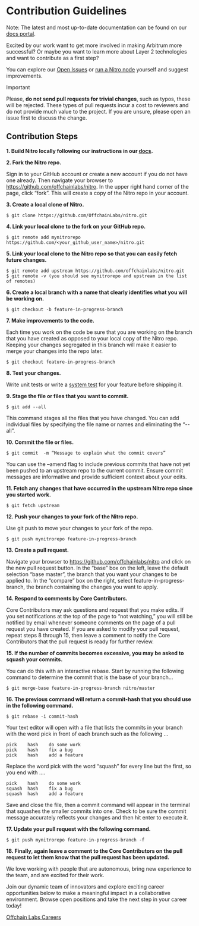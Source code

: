 # Contribution Guidelines

Note: The latest and most up-to-date documentation can be found on our [docs portal](https://docs.arbitrum.io/welcome/arbitrum-gentle-introduction).

Excited by our work want to get more involved in making Arbitrum more successful? Or maybe you want to learn more about Layer 2 technologies and want to contribute as a first step?

You can explore our [Open Issues](https://github.com/offchainlabs/nitro/issues) or [run a Nitro node](https://docs.arbitrum.io/run-arbitrum-node/run-nitro-dev-node) yourself and suggest improvements. 

> [!IMPORTANT] 
> Please, **do not send pull requests for trivial changes**, such as typos, these will be rejected. These types of pull requests incur a cost to reviewers and do not provide much value to the project. If you are unsure, please open an issue first to discuss the change.

## Contribution Steps

**1. Build Nitro locally following our instructions in our [docs](https://docs.arbitrum.io/run-arbitrum-node/nitro/build-nitro-locally).**

**2. Fork the Nitro repo.**

Sign in to your GitHub account or create a new account if you do not have one already. Then navigate your browser to https://github.com/offchainlabs/nitro. In the upper right hand corner of the page, click “fork”. This will create a copy of the Nitro repo in your account.

**3. Create a local clone of Nitro.**

```
$ git clone https://github.com/OffchainLabs/nitro.git
```

**4. Link your local clone to the fork on your GitHub repo.**

```
$ git remote add mynitrorepo https://github.com/<your_github_user_name>/nitro.git
```

**5. Link your local clone to the Nitro repo so that you can easily fetch future changes.**

```
$ git remote add upstream https://github.com/offchainlabs/nitro.git
$ git remote -v (you should see mynitrorepo and upstream in the list of remotes)
```

**6. Create a local branch with a name that clearly identifies what you will be working on.**

```
$ git checkout -b feature-in-progress-branch
```

**7. Make improvements to the code.**

Each time you work on the code be sure that you are working on the branch that you have created as opposed to your local copy of the Nitro repo. Keeping your changes segregated in this branch will make it easier to merge your changes into the repo later.

```
$ git checkout feature-in-progress-branch
```

**8. Test your changes.**

Write unit tests or write a [system test](https://github.com/OffchainLabs/nitro/tree/master/system_tests) for your feature before shipping it.

**9. Stage the file or files that you want to commit.**

```
$ git add --all
```

This command stages all the files that you have changed. You can add individual files by specifying the file name or names and eliminating the “-- all”.

**10. Commit the file or files.**

```
$ git commit  -m “Message to explain what the commit covers”
```

You can use the –amend flag to include previous commits that have not yet been pushed to an upstream repo to the current commit. Ensure commit messages are informative and provide sufficient context about your edits.

**11. Fetch any changes that have occurred in the upstream Nitro repo since you started work.**

```
$ git fetch upstream
```

**12. Push your changes to your fork of the Nitro repo.**

Use git push to move your changes to your fork of the repo.

```
$ git push mynitrorepo feature-in-progress-branch
```

**13. Create a pull request.**

Navigate your browser to https://github.com/offchainlabs/nitro and click on the new pull request button. In the “base” box on the left, leave the default selection “base master”, the branch that you want your changes to be applied to. In the “compare” box on the right, select feature-in-progress-branch, the branch containing the changes you want to apply. 

**14. Respond to comments by Core Contributors.**

Core Contributors may ask questions and request that you make edits. If you set notifications at the top of the page to “not watching,” you will still be notified by email whenever someone comments on the page of a pull request you have created. If you are asked to modify your pull request, repeat steps 8 through 15, then leave a comment to notify the Core Contributors that the pull request is ready for further review.

**15. If the number of commits becomes excessive, you may be asked to squash your commits.**

 You can do this with an interactive rebase. Start by running the following command to determine the commit that is the base of your branch...

```
$ git merge-base feature-in-progress-branch nitro/master
```

**16. The previous command will return a commit-hash that you should use in the following command.**

```
$ git rebase -i commit-hash
```

Your text editor will open with a file that lists the commits in your branch with the word pick in front of each branch such as the following …

```
pick 	hash	do some work
pick 	hash 	fix a bug
pick 	hash 	add a feature
```

Replace the word pick with the word “squash” for every line but the first, so you end with ….

```
pick    hash	do some work
squash  hash 	fix a bug
squash  hash 	add a feature
```

Save and close the file, then a commit command will appear in the terminal that squashes the smaller commits into one. Check to be sure the commit message accurately reflects your changes and then hit enter to execute it.

**17. Update your pull request with the following command.**

```
$ git push mynitrorepo feature-in-progress-branch -f
```

**18.  Finally, again leave a comment to the Core Contributors on the pull request to let them know that the pull request has been updated.**

We love working with people that are autonomous, bring new experience to the team, and are excited for their work. 

Join our dynamic team of innovators and explore exciting career opportunities below to make a meaningful impact in a collaborative environment. Browse open positions and take the next step in your career today!

[Offchain Labs Careers](https://www.offchainlabs.com/careers)